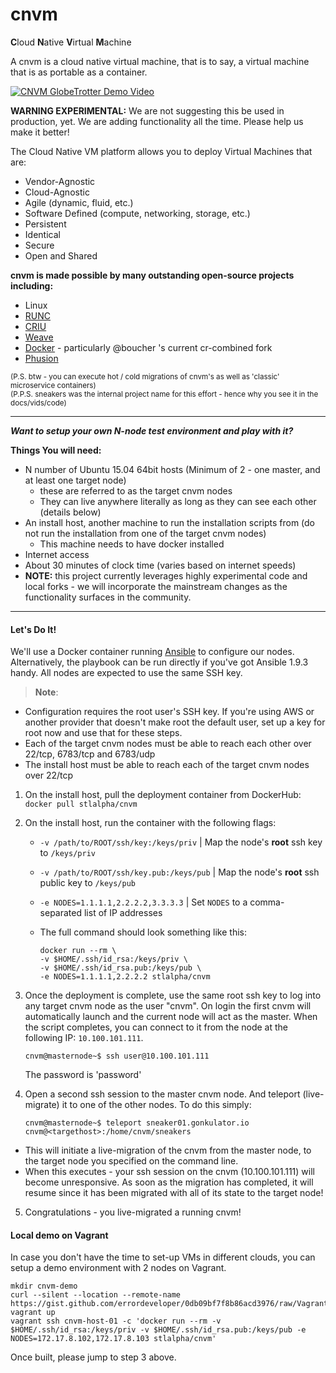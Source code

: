 # cnvm

<b>C</b>loud <b>N</b>ative <b>V</b>irtual <b>M</b>achine

A cnvm is a cloud native virtual machine, that is to say, a virtual machine that is as portable as a container.

[![CNVM GlobeTrotter Demo Video](http://img.youtube.com/vi/XWYcFxNaNnk/0.jpg)](http://www.youtube.com/watch?v=XWYcFxNaNnk)


<b>WARNING EXPERIMENTAL:</b>  We are not suggesting this be used in production, yet.  We are adding functionality all the time.  Please help us make it better!

The Cloud Native VM platform allows you to deploy Virtual Machines that are:
 
- Vendor-Agnostic
- Cloud-Agnostic
- Agile (dynamic, fluid, etc.)
- Software Defined (compute, networking, storage, etc.)
- Persistent
- Identical
- Secure
- Open and Shared

<b>cnvm is made possible by many outstanding open-source projects including:</b>

- Linux
- [RUNC](https://github.com/opencontainers/runc)
- [CRIU](http://www.criu.org)
- [Weave](http://weave.works)
- [Docker](http://docker.io)  - particularly @boucher 's current cr-combined fork
- [Phusion](https://github.com/phusion/baseimage-docker)

<sub>(P.S. btw - you can execute hot / cold migrations of cnvm's as well as 'classic' microservice containers)</sub>  
<sub>(P.P.S. sneakers was the internal project name for this effort - hence why you see it in the docs/vids/code)</sub>

-----


***Want to setup your own N-node test environment and play with it?***

**Things You will need:**

- N number of Ubuntu 15.04 64bit hosts (Minimum of 2 - one master, and at least one target node)
  - these are referred to as the target cnvm nodes
  - They can live anywhere literally as long as they can see each other (details below)
- An install host, another machine to run the installation scripts from (do not run the installation from one of the target cnvm nodes)
  - This machine needs to have docker installed
- Internet access
- About 30 minutes of clock time (varies based on internet speeds) 
- <b>NOTE:</b> this project currently leverages highly experimental code and local forks - we will incorporate the mainstream changes as the functionality surfaces in the community.

-----

#### Let's Do It!

We'll use a Docker container running [Ansible](http://ansible.com) to configure our nodes. Alternatively, the playbook can be run directly if you've got Ansible 1.9.3 handy.  All nodes are expected to use the same SSH key.

>**Note**: 
- Configuration requires the root user's SSH key. If you're using AWS or another provider that doesn't make root the default user, set up a key for root now and use that for these steps.
-  Each of the target cnvm nodes must be able to reach each other over 22/tcp, 6783/tcp and 6783/udp 
- The install host must be able to reach each of the target cnvm nodes over 22/tcp

1. On the install host, pull the deployment container from DockerHub: `docker pull stlalpha/cnvm`
2. On the install host, run the container with the following flags:
    -  `-v /path/to/ROOT/ssh/key:/keys/priv` | Map the node's **root** ssh key to `/keys/priv`
    -  `-v /path/to/ROOT/ssh/key.pub:/keys/pub` | Map the node's **root** ssh public key to `/keys/pub`
    -  `-e NODES=1.1.1.1,2.2.2.2,3.3.3.3` | Set `NODES` to a comma-separated list of IP addresses
    -  The full command should look something like this:

        ```
        docker run --rm \
        -v $HOME/.ssh/id_rsa:/keys/priv \
        -v $HOME/.ssh/id_rsa.pub:/keys/pub \
        -e NODES=1.1.1.1,2.2.2.2 stlalpha/cnvm
        ```

3. Once the deployment is complete, use the same root ssh key to log into any target cnvm node as the user "cnvm". On login the first cnvm will automatically launch and the current node will act as the master.  When the script completes, you can connect to it from the node at the following IP: `10.100.101.111`.

    ```shell
    cnvm@masternode~$ ssh user@10.100.101.111
    ```
    The password is 'password'

4. Open a second ssh session to the master cnvm node.  And teleport (live-migrate) it to one of the other nodes.  To do this simply:

    ```shell
    cnvm@masternode~$ teleport sneaker01.gonkulator.io cnvm@<targethost>:/home/cnvm/sneakers
    ```
  - This will initiate a live-migration of the cnvm from the master node, to the target node you specified on the command line.
  - When this executes - your ssh session on the cnvm (10.100.101.111) will become unresponsive. As soon as the migration has completed, it will resume since it has been migrated with all of its state to the target node!

5. Congratulations - you live-migrated a running cnvm!


#### Local demo on Vagrant

In case you don't have the time to set-up VMs in different clouds, you can setup a demo environment with 2 nodes on Vagrant.

```shell
mkdir cnvm-demo
curl --silent --location --remote-name https://gist.github.com/errordeveloper/0db09bf7f8b86acd3976/raw/Vagrantfile
vagrant up
vagrant ssh cnvm-host-01 -c 'docker run --rm -v $HOME/.ssh/id_rsa:/keys/priv -v $HOME/.ssh/id_rsa.pub:/keys/pub -e NODES=172.17.8.102,172.17.8.103 stlalpha/cnvm'
```

Once built, please jump to step 3 above.
